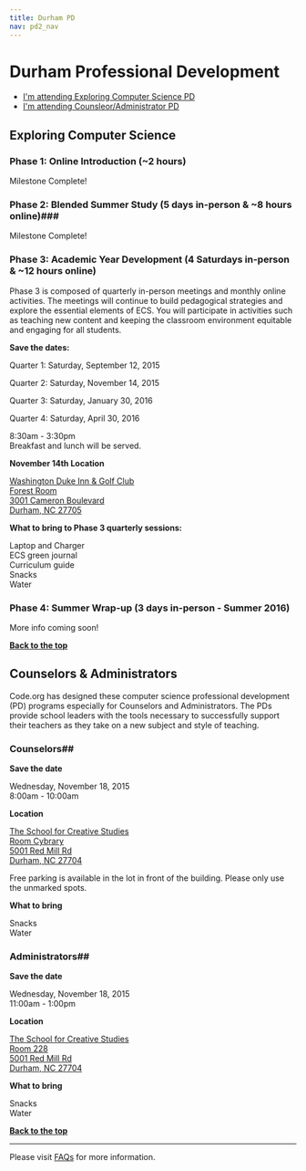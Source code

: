 ```yaml
---
title: Durham PD
nav: pd2_nav
---
```

<a id="top"></a>

# Durham Professional Development

- [I'm attending Exploring Computer Science PD](#ecs)
- [I'm attending Counsleor/Administrator PD](#counselor-admin)



<a id="ecs"></a>

## Exploring Computer Science

### Phase 1: Online Introduction (~2 hours) ###

Milestone Complete!

### Phase 2: Blended Summer Study (5 days in-person & ~8 hours online)###


Milestone Complete!




### Phase 3: Academic Year Development (4 Saturdays in-person & ~12 hours online) ###

Phase 3 is composed of quarterly in-person meetings and monthly online activities. The meetings will continue to build pedagogical strategies and explore the essential elements of ECS. You will participate in activities such as teaching new content and keeping the classroom environment equitable and engaging for all students.


**Save the dates:**

Quarter 1: Saturday, September 12, 2015

Quarter 2: Saturday, November 14, 2015

Quarter 3: Saturday, January 30, 2016

Quarter 4: Saturday, April 30, 2016

8:30am - 3:30pm
<br/>
Breakfast and lunch will be served.

**November 14th Location**

[Washington Duke Inn & Golf Club <br/>
Forest Room<br/>
3001 Cameron Boulevard<br/>
Durham, NC 27705](https://www.google.com/maps/place/Washington+Duke+Inn+%26+Golf+Club/@35.9928247,-78.9496342,17z/data=!3m1!4b1!4m2!3m1!1s0x89ace6bee019e98d:0x35f41a712441051c)



**What to bring to Phase 3 quarterly sessions:**

Laptop and Charger
<br/>
ECS green journal<br/>
Curriculum guide
<br/>
Snacks
<br/>
Water

### Phase 4: Summer Wrap-up (3 days in-person - Summer 2016) ###

More info coming soon!


[**Back to the top**](#top)

<a id="counselor-admin"></a>

## Counselors & Administrators

Code.org has designed these computer science professional development (PD) programs especially for Counselors and Administrators. The PDs provide school leaders with the tools necessary to successfully support their teachers as they take on a new subject and style of teaching.

### Counselors##

**Save the date**

Wednesday, November 18, 2015 <br/>
8:00am - 10:00am


**Location**

[The School for Creative Studies<br/>
Room Cybrary<br/>
5001 Red Mill Rd<br/>
Durham, NC 27704](https://www.google.com/maps/place/The+School+for+Creative+Studies/@36.0721,-78.8244797,17z/data=!4m7!1m4!3m3!1s0x89acfd446210acb7:0xe5de373b53919c77!2s5001+Red+Mill+Rd,+Durham,+NC+27704!3b1!3m1!1s0x0000000000000000:0xbd5ab883c5216002)

Free parking is available in the lot in front of the building. Please only use the unmarked spots.

**What to bring**

Snacks
<br/>
Water

### Administrators##

**Save the date**

Wednesday, November 18, 2015 <br/>
11:00am - 1:00pm

**Location**

[The School for Creative Studies<br/>
Room 228<br/>
5001 Red Mill Rd<br/>
Durham, NC 27704](https://www.google.com/maps/place/The+School+for+Creative+Studies/@36.0721,-78.8244797,17z/data=!4m7!1m4!3m3!1s0x89acfd446210acb7:0xe5de373b53919c77!2s5001+Red+Mill+Rd,+Durham,+NC+27704!3b1!3m1!1s0x0000000000000000:0xbd5ab883c5216002)

**What to bring**

Snacks
<br/>
Water

[**Back to the top**](#top)

----------
Please visit [FAQs](/educate/pd/15-16/faq) for more information.

<br />
<br />